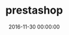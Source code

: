 ---
layout: applications-fiche
pictonic: true
title: "prestashop"
url: prestashop.html
date: 2016-11-30 00:00:00
date-creation: "30 Novembre 2016"
date-maj: "30 Novembre 2016"
description: "PrestaShop est un CMS, un système de gestion de contenu, permettant de mettre en place un site d'e-commerce. Il est possible de gérer le catalogue des produits, les commandes et les livraisons. Grâce à la communauté de contributeurs, de multiples modules sont disponibles afin de notamment intégrer les réseaux sociaux ou améliorer le référencement de l'e-boutique. D'autres sont, quant à eux, conçus pour adapter rapidement le site à la vente dans de nombreux pays. Son interface est intuitive et responsive pour proposer aux clients une expérience agréable sur tous les supports. Aucune compétence en développement n'est requise pour mettre en vente vos premiers objets. PrestaShop est développé entièrement en PHP et utilise une base de données de type MySQL pour sauvegarder les informations diverses."
github: 
siteofficiel: https://www.prestashop.com/
sitesupport: https://www.prestashop.com/fr/documentation
composants:
 - logo: ""
   version: "CoreOS Stable 1010.6"
 - logo: ""
   version: "PrestaShop 1.6.1.7"
solutions: "Ce blueprint Prestashop est particulièrement utile pour les solutions Cloudwatt suivantes :"
solutions-list: 
 - text: "Site et Applications à fort trafic"
prix: "Installation sur demande (contactez notre service de cloud coach) + consommation à l'usage"
logo: 
blogpost-url: 
install-url:
comingsoon: false
custom: false
type: blueprint
categories: ["siteweb"]
---